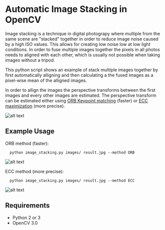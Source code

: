 # Automatic Image Stacking in OpenCV

Image stacking is a technique in digital photograpy where multiple from the same scene are "stacked" together
in order to reduce image noise caused by a high ISO values. This allows for creating low noise low at low light conditions.
In order to fuse multiple images together the pixels in all photos needs to aligned with each other,
which is usually not possible when taking images without a tripod.

This python script shows an example of stack multiple images together by first automatically alligning and then calculating
a the fused images as a pixel-wise mean of the alligned images. 

In order to allign the images the perspective transforms between the first images and every other images are estimated. 
The perspective transform can be estimated either using [ORB Keypoint matching](http://docs.opencv.org/3.0-beta/doc/py_tutorials/py_feature2d/py_orb/py_orb.html) (faster) or
[ECC maximization](http://docs.opencv.org/3.0-beta/modules/video/doc/motion_analysis_and_object_tracking.html#findtransformecc) (more precise).

![alt text](https://github.com/maitek/image_stacking/blob/master/match.jpg "Match keypoints")


## Example Usage

ORB method (faster):
```
  python image_stacking.py images/ result.jpg --method ORB
```
![alt text](https://github.com/maitek/image_stacking/blob/master/result_orb.jpg "ORB result image")


ECC method (more precise):
```
  python image_stacking.py images/ result.jpg --method ECC
```
![alt text](https://github.com/maitek/image_stacking/blob/master/result_ECC.jpg "ECC result image")

## Requirements
- Python 2 or 3
- OpenCV 3.0
